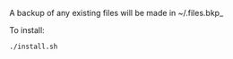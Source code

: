A backup of any existing files will be made in ~/.files.bkp_<timestamp>

To install:

```
./install.sh
```
